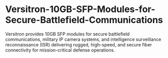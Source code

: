 # Versitron-10GB-SFP-Modules-for-Secure-Battlefield-Communications
Versitron provides 10GB SFP modules for secure battlefield communications, military IP camera systems, and intelligence surveillance reconnaissance (ISR) delivering rugged, high-speed, and secure fiber connectivity for mission-critical defense operations.
